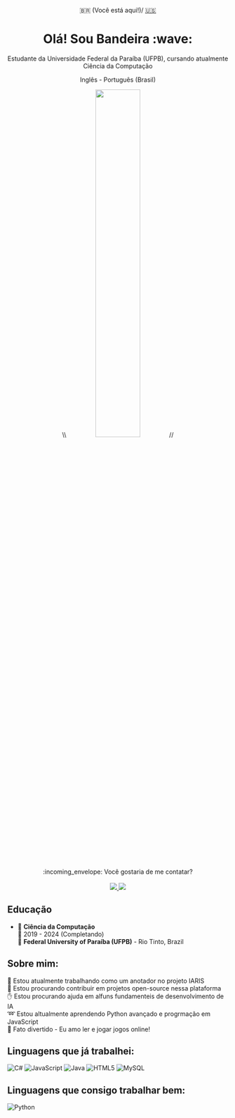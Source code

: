 <p align="center">
  🇧🇷 (Você está aqui!)/ <a href="">🇺🇸</a>
</p>

<h1 align="center">Olá! Sou Bandeira :wave: </h1>

<p align="center">
Estudante da Universidade Federal da Paraíba (UFPB), cursando atualmente Ciência da Computação
</p>

<p align="center">
 Inglês - Português (Brasil)
</p>

<p align="center">
 \\ <img style="width: 45%;" src="https://github-readme-stats.vercel.app/api/top-langs/?username=Manacae&theme=radical&layout=compact"/> //
</p>

<p align="center">
:incoming_envelope: Você gostaria de me contatar? <br/><br/>
 <a href="mailto:amandab.campelo15@gmail.com?">
  <img src="https://img.shields.io/badge/gmail-%23DD0031.svg?&style=for-the-badge&logo=gmail&logoColor=white"/>
 </a>
  <a href="https://www.linkedin.com/in/amanda-bandeira-7919a228b/">
    <img src="https://img.shields.io/badge/linkedin-%230077B5.svg?&style=for-the-badge&logo=linkedin&logoColor=white" />
  </a>
</p>

## Educação

- :page_facing_up: **Ciência da Computação**\
:date: 2019 - 2024 (Completando)\
:school: **Federal University of Paraíba (UFPB)** - Rio Tinto, Brazil

## Sobre mim:
:key: Estou atualmente trabalhando como um anotador no projeto IARIS<br>:open_hands: Estou procurando contribuir em projetos open-source nessa plataforma<br>:hand: Estou procurando ajuda em alfuns fundamenteis de desenvolvimento de IA<br>:loop: Estou altualmente aprendendo Python avançado e progrmação em JavaScript<br>:high_brightness: Fato divertido - Eu amo ler e jogar jogos online!

## Linguagens que já trabalhei:
![C#](https://img.shields.io/badge/c%23-%23239120.svg?style=for-the-badge&logo=csharp&logoColor=white) ![JavaScript](https://img.shields.io/badge/javascript-%23323330.svg?style=for-the-badge&logo=javascript&logoColor=%23F7DF1E) ![Java](https://img.shields.io/badge/java-%23ED8B00.svg?style=for-the-badge&logo=openjdk&logoColor=white) ![HTML5](https://img.shields.io/badge/html5-%23E34F26.svg?style=for-the-badge&logo=html5&logoColor=white) ![MySQL](https://img.shields.io/badge/mysql-%2300000f.svg?style=for-the-badge&logo=mysql&logoColor=white)

## Linguagens que consigo trabalhar bem:
![Python](https://img.shields.io/badge/python-3670A0?style=for-the-badge&logo=python&logoColor=ffdd54)

<!-- Created with help of GPRM ( https://gprm.itsvg.in ), and alexandresanlim Badges4-README.md-Profile repository, as well as my inspiration  -->
